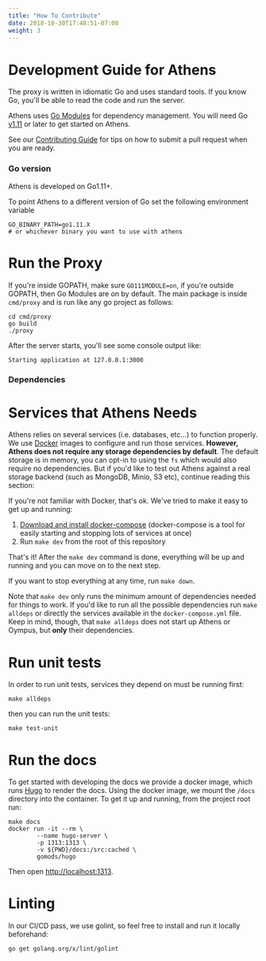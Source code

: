 ```yaml
---
title: "How To Contribute"
date: 2018-10-30T17:48:51-07:00
weight: 3
---
```

# Development Guide for Athens

The proxy is written in idiomatic Go and uses standard tools. If you know Go, you'll be able to read the code and run the server.

Athens uses [Go Modules](https://golang.org/cmd/go/#hdr-Modules__module_versions__and_more) for dependency management. You will need Go [v1.11](https://golang.org/dl) or later to get started on Athens.

See our [Contributing Guide](https://github.com/gomods/athens/blob/master/CONTRIBUTING.md) for tips on how to submit a pull request when you are ready.

### Go version
Athens is developed on Go1.11+.

To point Athens to a different version of Go set the following environment variable
```
GO_BINARY_PATH=go1.11.X
# or whichever binary you want to use with athens
```

# Run the Proxy
If you're inside GOPATH, make sure `GO111MODULE=on`, if you're outside GOPATH, then Go Modules are on by default.
The main package is inside `cmd/proxy` and is run like any go project as follows: 

```
cd cmd/proxy
go build
./proxy
```

After the server starts, you'll see some console output like:

```console
Starting application at 127.0.0.1:3000
```

### Dependencies

# Services that Athens Needs

Athens relies on several services (i.e. databases, etc...) to function properly. We use [Docker](http://docker.com/) images to configure and run those services. **However, Athens does not require any storage dependencies by default**. The default storage is in memory, you can opt-in to using the `fs` which would also require no dependencies. But if you'd like to test out Athens against a real storage backend (such as MongoDB, Minio, S3 etc), continue reading this section:

If you're not familiar with Docker, that's ok. We've tried to make it easy to get up and running:

1. [Download and install docker-compose](https://docs.docker.com/compose/install/) (docker-compose is a tool for easily starting and stopping lots of services at once)
2. Run `make dev` from the root of this repository

That's it! After the `make dev` command is done, everything will be up and running and you can move
on to the next step.

If you want to stop everything at any time, run `make down`.

Note that `make dev` only runs the minimum amount of dependencies needed for things to work. If you'd like to run all the possible dependencies run `make alldeps` or directly the services available in the `docker-compose.yml` file. Keep in mind, though, that `make alldeps` does not start up Athens or Oympus, but **only** their dependencies.

# Run unit tests

In order to run unit tests, services they depend on must be running first:

```console
make alldeps
```

then you can run the unit tests:

```console
make test-unit
```

# Run the docs

To get started with developing the docs we provide a docker image, which runs [Hugo](https://gohugo.io/) to render the docs. Using the docker image, we mount the `/docs` directory into the container. To get it up and running, from the project root run:

```
make docs
docker run -it --rm \
        --name hugo-server \
        -p 1313:1313 \
        -v ${PWD}/docs:/src:cached \
        gomods/hugo
```

Then open [http://localhost:1313](http://localhost:1313/).

# Linting

In our CI/CD pass, we use golint, so feel free to install and run it locally beforehand:

```
go get golang.org/x/lint/golint
```
